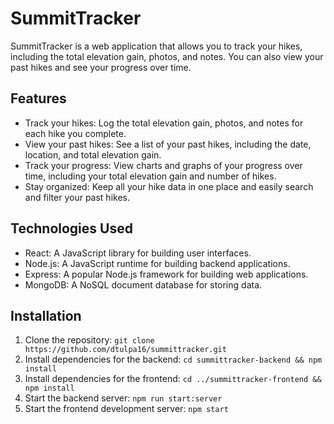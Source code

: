 # SummitTracker

SummitTracker is a web application that allows you to track your hikes, including the total elevation gain, photos, and notes. You can also view your past hikes and see your progress over time.

## Features

- Track your hikes: Log the total elevation gain, photos, and notes for each hike you complete.
- View your past hikes: See a list of your past hikes, including the date, location, and total elevation gain.
- Track your progress: View charts and graphs of your progress over time, including your total elevation gain and number of hikes.
- Stay organized: Keep all your hike data in one place and easily search and filter your past hikes.

## Technologies Used

- React: A JavaScript library for building user interfaces.
- Node.js: A JavaScript runtime for building backend applications.
- Express: A popular Node.js framework for building web applications.
- MongoDB: A NoSQL document database for storing data.

## Installation

1. Clone the repository: `git clone https://github.com/dtulpa16/summittracker.git`
2. Install dependencies for the backend: `cd summittracker-backend && npm install`
3. Install dependencies for the frontend: `cd ../summittracker-frontend && npm install`
4. Start the backend server: `npm run start:server`
5. Start the frontend development server: `npm start`
